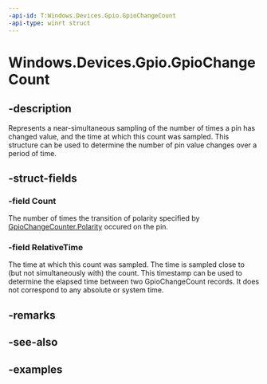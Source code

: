 ```yaml
---
-api-id: T:Windows.Devices.Gpio.GpioChangeCount
-api-type: winrt struct
---
```


<!-- Structure syntax.
public struct GpioChangeCount  {
	public ulong Count 
	public TimeSpan RelativeTime 
}
-->

# Windows.Devices.Gpio.GpioChangeCount

## -description
Represents a near-simultaneous sampling of the number of times a pin has changed value, and the time at which this count was sampled. This structure can be used to determine the number of pin value changes over a period of time.

## -struct-fields

### -field Count
The number of times the transition of polarity specified by [GpioChangeCounter.Polarity](gpiochangecounter_polarity.md) occured on the pin.

### -field RelativeTime
The time at which this count was sampled. The time is sampled close to (but not simultaneously with) the count. This timestamp can be used to determine the elapsed time between two GpioChangeCount records. It does not correspond to any absolute or system time.

## -remarks

## -see-also

## -examples

